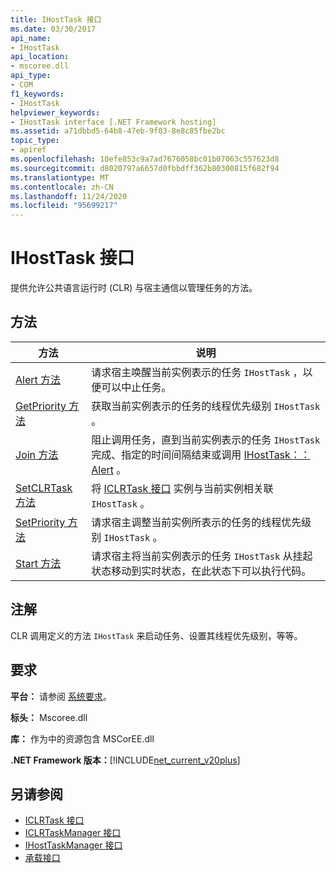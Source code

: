```yaml
---
title: IHostTask 接口
ms.date: 03/30/2017
api_name:
- IHostTask
api_location:
- mscoree.dll
api_type:
- COM
f1_keywords:
- IHostTask
helpviewer_keywords:
- IHostTask interface [.NET Framework hosting]
ms.assetid: a71dbbd5-64b8-47eb-9f03-8e8c85fbe2bc
topic_type:
- apiref
ms.openlocfilehash: 10efe853c9a7ad7676058bc01b07063c557623d8
ms.sourcegitcommit: d8020797a6657d0fbbdff362b80300815f682f94
ms.translationtype: MT
ms.contentlocale: zh-CN
ms.lasthandoff: 11/24/2020
ms.locfileid: "95699217"
---
```

# <a name="ihosttask-interface"></a>IHostTask 接口

提供允许公共语言运行时 (CLR) 与宿主通信以管理任务的方法。  
  
## <a name="methods"></a>方法  
  
|方法|说明|  
|------------|-----------------|  
|[Alert 方法](ihosttask-alert-method.md)|请求宿主唤醒当前实例表示的任务 `IHostTask` ，以便可以中止任务。|  
|[GetPriority 方法](ihosttask-getpriority-method.md)|获取当前实例表示的任务的线程优先级别 `IHostTask` 。|  
|[Join 方法](ihosttask-join-method.md)|阻止调用任务，直到当前实例表示的任务 `IHostTask` 完成、指定的时间间隔结束或调用 [IHostTask：： Alert](ihosttask-alert-method.md) 。|  
|[SetCLRTask 方法](ihosttask-setclrtask-method.md)|将 [ICLRTask 接口](iclrtask-interface.md) 实例与当前实例相关联 `IHostTask` 。|  
|[SetPriority 方法](ihosttask-setpriority-method.md)|请求宿主调整当前实例所表示的任务的线程优先级别 `IHostTask` 。|  
|[Start 方法](ihosttask-start-method.md)|请求宿主将当前实例表示的任务 `IHostTask` 从挂起状态移动到实时状态，在此状态下可以执行代码。|  
  
## <a name="remarks"></a>注解  

 CLR 调用定义的方法 `IHostTask` 来启动任务、设置其线程优先级别，等等。  
  
## <a name="requirements"></a>要求  

 **平台：** 请参阅 [系统要求](../../get-started/system-requirements.md)。  
  
 **标头：** Mscoree.dll  
  
 **库：** 作为中的资源包含 MSCorEE.dll  
  
 **.NET Framework 版本：**[!INCLUDE[net_current_v20plus](../../../../includes/net-current-v20plus-md.md)]  
  
## <a name="see-also"></a>另请参阅

- [ICLRTask 接口](iclrtask-interface.md)
- [ICLRTaskManager 接口](iclrtaskmanager-interface.md)
- [IHostTaskManager 接口](ihosttaskmanager-interface.md)
- [承载接口](hosting-interfaces.md)
